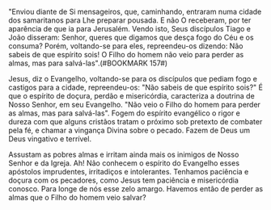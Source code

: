 
"Enviou diante de Si mensageiros, que, caminhando, entraram numa cidade dos samaritanos para Lhe preparar pousada. E não O receberam, por ter aparência de que ia para Jerusalém. Vendo isto, Seus discípulos Tiago e João disseram: Senhor, queres que digamos que desça fogo do Céu e os consuma? Porém, voltando-se para eles, repreendeu-os dizendo: Não sabeis de que espírito sois! O Filho do homem não veio para perder as almas, mas para salvá-las".(#BOOKMARK 157#)

Jesus, diz o Evangelho, voltando-se para os discípulos que pediam fogo e castigos para a cidade, repreendeu-os: "Não sabeis de que espírito sois?" É que o espírito de doçura, perdão e misericórdia, caracteriza a doutrina de Nosso Senhor, em seu Evangelho. "Não veio o Filho do homem para perder as almas, mas para salvá-las". Fogem do espírito evangélico o rigor e dureza com que alguns cristãos tratam o próximo sob pretexto de combater pela fé, e chamar a vingança Divina sobre o pecado. Fazem de Deus um Deus vingativo e terrível.

Assustam as pobres almas e irritam ainda mais os inimigos de Nosso Senhor e da Igreja. Ah! Não conhecem o espírito do Evangelho esses apóstolos imprudentes, irritadiços e intolerantes. Tenhamos paciência e doçura com os pecadores, como Jesus tem paciência e misericórdia conosco. Para longe de nós esse zelo amargo. Havemos então de perder as almas que o Filho do homem veio salvar?

